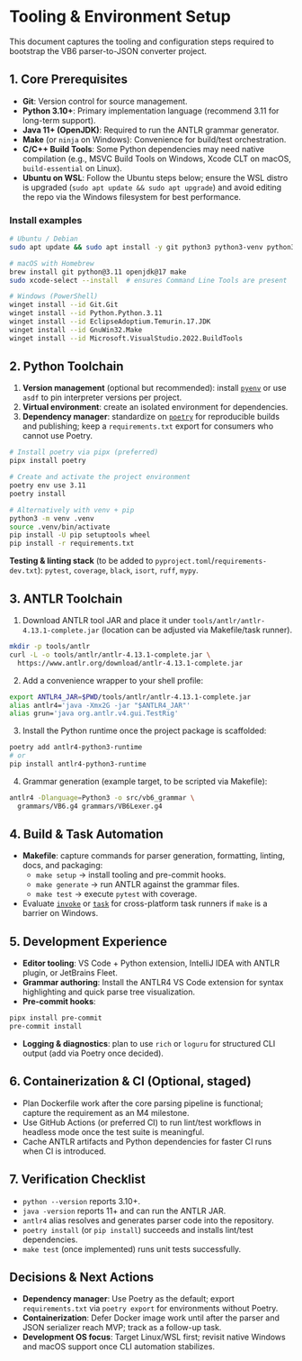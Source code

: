 # Tooling & Environment Setup

This document captures the tooling and configuration steps required to bootstrap the VB6 parser-to-JSON converter project.

## 1. Core Prerequisites
- **Git**: Version control for source management.
- **Python 3.10+**: Primary implementation language (recommend 3.11 for long-term support).
- **Java 11+ (OpenJDK)**: Required to run the ANTLR grammar generator.
- **Make** (or `ninja` on Windows): Convenience for build/test orchestration.
- **C/C++ Build Tools**: Some Python dependencies may need native compilation (e.g., MSVC Build Tools on Windows, Xcode CLT on macOS, `build-essential` on Linux).
- **Ubuntu on WSL**: Follow the Ubuntu steps below; ensure the WSL distro is upgraded (`sudo apt update && sudo apt upgrade`) and avoid editing the repo via the Windows filesystem for best performance.

### Install examples
```bash
# Ubuntu / Debian
sudo apt update && sudo apt install -y git python3 python3-venv python3-pip openjdk-17-jdk make build-essential

# macOS with Homebrew
brew install git python@3.11 openjdk@17 make
sudo xcode-select --install  # ensures Command Line Tools are present

# Windows (PowerShell)
winget install --id Git.Git
winget install --id Python.Python.3.11
winget install --id EclipseAdoptium.Temurin.17.JDK
winget install --id GnuWin32.Make
winget install --id Microsoft.VisualStudio.2022.BuildTools
```

## 2. Python Toolchain
1. **Version management** (optional but recommended): install [`pyenv`](https://github.com/pyenv/pyenv) or use `asdf` to pin interpreter versions per project.
2. **Virtual environment**: create an isolated environment for dependencies.
3. **Dependency manager**: standardize on [`poetry`](https://python-poetry.org/) for reproducible builds and publishing; keep a `requirements.txt` export for consumers who cannot use Poetry.

```bash
# Install poetry via pipx (preferred)
pipx install poetry

# Create and activate the project environment
poetry env use 3.11
poetry install

# Alternatively with venv + pip
python3 -m venv .venv
source .venv/bin/activate
pip install -U pip setuptools wheel
pip install -r requirements.txt
```

**Testing & linting stack** (to be added to `pyproject.toml`/`requirements-dev.txt`): `pytest`, `coverage`, `black`, `isort`, `ruff`, `mypy`.

## 3. ANTLR Toolchain
1. Download ANTLR tool JAR and place it under `tools/antlr/antlr-4.13.1-complete.jar` (location can be adjusted via Makefile/task runner).
```bash
mkdir -p tools/antlr
curl -L -o tools/antlr/antlr-4.13.1-complete.jar \
  https://www.antlr.org/download/antlr-4.13.1-complete.jar
```
2. Add a convenience wrapper to your shell profile:
```bash
export ANTLR4_JAR=$PWD/tools/antlr/antlr-4.13.1-complete.jar
alias antlr4='java -Xmx2G -jar "$ANTLR4_JAR"'
alias grun='java org.antlr.v4.gui.TestRig'
```
3. Install the Python runtime once the project package is scaffolded:
```bash
poetry add antlr4-python3-runtime
# or
pip install antlr4-python3-runtime
```
4. Grammar generation (example target, to be scripted via Makefile):
```bash
antlr4 -Dlanguage=Python3 -o src/vb6_grammar \
  grammars/VB6.g4 grammars/VB6Lexer.g4
```

## 4. Build & Task Automation
- **Makefile**: capture commands for parser generation, formatting, linting, docs, and packaging:
  - `make setup` → install tooling and pre-commit hooks.
  - `make generate` → run ANTLR against the grammar files.
  - `make test` → execute `pytest` with coverage.
- Evaluate [`invoke`](https://www.pyinvoke.org/) or [`task`](https://taskfile.dev/) for cross-platform task runners if `make` is a barrier on Windows.

## 5. Development Experience
- **Editor tooling**: VS Code + Python extension, IntelliJ IDEA with ANTLR plugin, or JetBrains Fleet.
- **Grammar authoring**: Install the ANTLR4 VS Code extension for syntax highlighting and quick parse tree visualization.
- **Pre-commit hooks**:
```bash
pipx install pre-commit
pre-commit install
```
- **Logging & diagnostics**: plan to use `rich` or `loguru` for structured CLI output (add via Poetry once decided).

## 6. Containerization & CI (Optional, staged)
- Plan Dockerfile work after the core parsing pipeline is functional; capture the requirement as an M4 milestone.
- Use GitHub Actions (or preferred CI) to run lint/test workflows in headless mode once the test suite is meaningful.
- Cache ANTLR artifacts and Python dependencies for faster CI runs when CI is introduced.

## 7. Verification Checklist
- `python --version` reports 3.10+.
- `java -version` reports 11+ and can run the ANTLR JAR.
- `antlr4` alias resolves and generates parser code into the repository.
- `poetry install` (or `pip install`) succeeds and installs lint/test dependencies.
- `make test` (once implemented) runs unit tests successfully.

## Decisions & Next Actions
- **Dependency manager**: Use Poetry as the default; export `requirements.txt` via `poetry export` for environments without Poetry.
- **Containerization**: Defer Docker image work until after the parser and JSON serializer reach MVP; track as a follow-up task.
- **Development OS focus**: Target Linux/WSL first; revisit native Windows and macOS support once CLI automation stabilizes.

